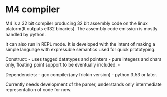 # M4 compiler

M4 is a 32 bit compiler producing 32 bit assembly code on the linux platorm(It outputs elf32 binaries). The assembly code emission is mostly handled by python.

It can also run in REPL mode. It is developed with the intent of making a simple language with expressible semantics used for quick prototyping. 

Construct:
    - uses tagged datatypes and pointers
    - pure integers and chars only, floating point support to be eventually included.
    - 

Dependencies: 
    - gcc compiler(any frickin version)
    - python 3.53 or later.


Currently needs development of the parser, understands only intermediate representation of code for now.


